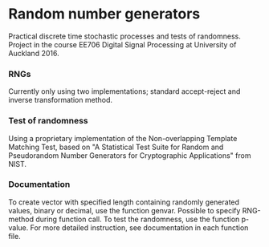 # Random number generators
Practical discrete time stochastic processes and tests of randomness. Project in the course EE706 Digital Signal Processing at University of Auckland 2016. 

### RNGs
Currently only using two implementations; standard accept-reject and inverse transformation method.

### Test of randomness
Using a proprietary implementation of the Non-overlapping Template Matching Test, based on "A Statistical Test Suite for Random and Pseudorandom Number Generators for Cryptographic Applications" from NIST.

### Documentation
To create vector with specified length containing randomly generated values, binary or decimal, use the function genvar. Possible to specify RNG-method during function call. To test the randomness, use the function p-value. For more detailed instruction, see documentation in each function file.

